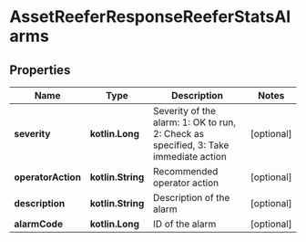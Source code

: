 
# AssetReeferResponseReeferStatsAlarms

## Properties
Name | Type | Description | Notes
------------ | ------------- | ------------- | -------------
**severity** | **kotlin.Long** | Severity of the alarm: 1: OK to run, 2: Check as specified, 3: Take immediate action |  [optional]
**operatorAction** | **kotlin.String** | Recommended operator action |  [optional]
**description** | **kotlin.String** | Description of the alarm |  [optional]
**alarmCode** | **kotlin.Long** | ID of the alarm |  [optional]



